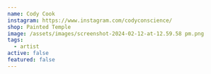 ```yaml
---
name: Cody Cook
instagram: https://www.instagram.com/codyconscience/
shop: Painted Temple
image: /assets/images/screenshot-2024-02-12-at-12.59.58 pm.png
tags:
  - artist
active: false
featured: false
---
```


